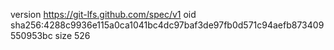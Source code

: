 version https://git-lfs.github.com/spec/v1
oid sha256:4288c9936e115a0ca1041bc4dc97baf3de97fb0d571c94aefb873409550953bc
size 526

